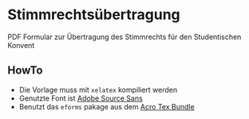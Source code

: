 # Stimmrechtsübertragung

PDF Formular zur Übertragung des Stimmrechts für den Studentischen Konvent

## HowTo

* Die Vorlage muss mit `xelatex` kompiliert werden
* Genutzte Font ist [Adobe Source Sans](https://fonts.adobe.com/fonts/source-sans)
* Benutzt das `eforms` pakage aus dem [Acro Tex Bundle](https://ctan.org/pkg/eforms)

